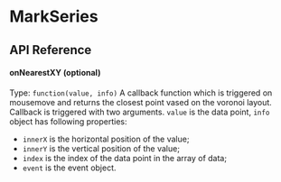 # MarkSeries

<!-- INJECT:"ScatterplotChart" -->

## API Reference

#### onNearestXY (optional)
Type: `function(value, info)`
A callback function which is triggered on mousemove and returns the closest point vased on the voronoi layout.
Callback is triggered with two arguments. `value` is the data point, `info` object has following properties:
- `innerX` is the horizontal position of the value;
- `innerY` is the vertical position of the value;
- `index` is the index of the data point in the array of data;
- `event` is the event object.
